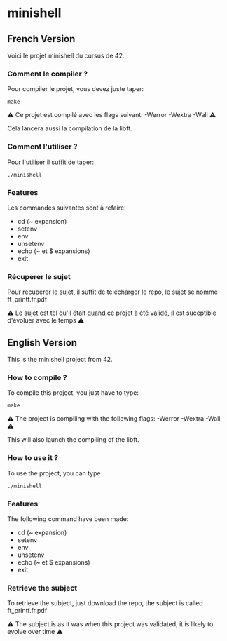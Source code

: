 # minishell

## French Version

Voici le projet minishell du cursus de 42.

### Comment le compiler ?

Pour compiler le projet, vous devez juste taper:
```SHELL
make
```
⚠️ Ce projet est compilé avec les flags suivant: -Werror -Wextra -Wall ⚠️

Cela lancera aussi la compilation de la libft.


### Comment l'utiliser ?

Pour l'utiliser il suffit de taper:
```SHELL
./minishell
```

### Features

Les commandes suivantes sont à refaire:
- cd (~ expansion)
- setenv 
- env 
- unsetenv 
- echo (~ et $ expansions)
- exit

### Récuperer le sujet

Pour récuperer le sujet, il suffit de télécharger le repo, le sujet se nomme ft_printf.fr.pdf

⚠️ Le sujet est tel qu'il était quand ce projet à été validé, il est suceptible d'évoluer avec le temps ⚠️

## English Version

This is the minishell project from 42.

### How to compile ?

To compile this project, you just have to type:
```SHELL
make
```
⚠️ The project is compiling with the following flags: -Werror -Wextra -Wall ⚠️

This will also launch the compiling of the libft.

### How to use it ?

To use the project, you can type
```SHELL
./minishell
```

### Features

The following command have been made:
- cd (~ expansion)
- setenv 
- env 
- unsetenv 
- echo (~ et $ expansions)
- exit

### Retrieve the subject

To retrieve the subject, just download the repo, the subject is called ft_printf.fr.pdf

⚠️ The subject is as it was when this project was validated, it is likely to evolve over time ⚠️
